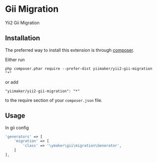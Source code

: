 Gii Migration
=============
Yii2 Gii Migration

Installation
------------

The preferred way to install this extension is through [composer](http://getcomposer.org/download/).

Either run

```
php composer.phar require --prefer-dist yiimaker/yii2-gii-migration "*"
```

or add

```
"yiimaker/yii2-gii-migration": "*"
```

to the require section of your `composer.json` file.


Usage
-----
In gii config
```php
'generators' => [
    'migration' => [
        'class' => '\ymaker\gii\migration\Generator',
    ]
],
```
